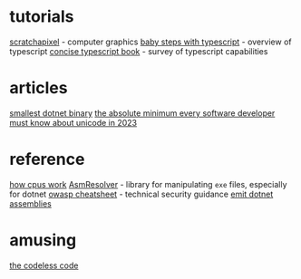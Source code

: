 # tutorials
[scratchapixel](https://scratchapixel.com) - computer graphics
[baby steps with typescript](https://www.telerik.com/blogs/baby-steps-typescript) - overview of typescript
[concise typescript book](https://github.com/gibbok/typescript-book) - survey of typescript capabilities
# articles
[smallest dotnet binary](https://blog.washi.dev/posts/tinysharp/)
[the absolute minimum every software developer must know about unicode in 2023](https://tonsky.me/blog/unicode)
# reference
[how cpus work](https://cpu.land/)
[AsmResolver](https://docs.washi.dev/asmresolver/guides/dotnet/index.html) - library for manipulating `exe` files, especially for dotnet
[owasp cheatsheet](https://cheatsheetseries.owasp.org/) - technical security guidance
[emit dotnet assemblies](https://learn.microsoft.com/en-us/dotnet/fundamentals/runtime-libraries/system-reflection-emit-persistedassemblybuilder)
# amusing
[the codeless code](http://thecodelesscode.com/)
